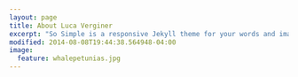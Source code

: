 ```yaml
---
layout: page
title: About Luca Verginer
excerpt: "So Simple is a responsive Jekyll theme for your words and images."
modified: 2014-08-08T19:44:38.564948-04:00
image:
  feature: whalepetunias.jpg
---
```



